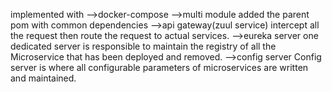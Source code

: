 implemented with
-->docker-compose
-->multi module
 added the parent pom with common dependencies
-->api gateway(zuul service)
intercept all the request then route the request to actual services.
-->eureka server
  one dedicated server is responsible to maintain the registry of all the Microservice that has been deployed and removed.
-->config server
Config server is where all configurable parameters of microservices are written and maintained. 

